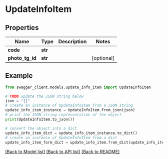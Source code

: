 # UpdateInfoItem


## Properties

Name | Type | Description | Notes
------------ | ------------- | ------------- | -------------
**code** | **str** |  | 
**photo_tg_id** | **str** |  | [optional] 

## Example

```python
from swagger_client.models.update_info_item import UpdateInfoItem

# TODO update the JSON string below
json = "{}"
# create an instance of UpdateInfoItem from a JSON string
update_info_item_instance = UpdateInfoItem.from_json(json)
# print the JSON string representation of the object
print(UpdateInfoItem.to_json())

# convert the object into a dict
update_info_item_dict = update_info_item_instance.to_dict()
# create an instance of UpdateInfoItem from a dict
update_info_item_form_dict = update_info_item.from_dict(update_info_item_dict)
```
[[Back to Model list]](../README.md#documentation-for-models) [[Back to API list]](../README.md#documentation-for-api-endpoints) [[Back to README]](../README.md)


